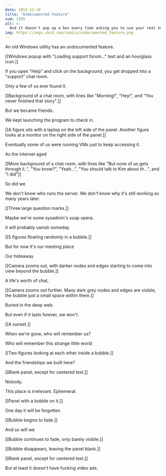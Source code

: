 ```yaml
---
date: 2013-12-18
title: "Undocumented Feature"
num: 1305
alt: >-
  And it doesn't pop up a box every time asking you to use your real name. In fact, there's no way to set your name at all. You just have to keep reminding people who you are.
img: https://imgs.xkcd.com/comics/undocumented_feature.png
---
```

An old Windows utility has an undocumented feature.

[[Windows popup with "Loading support forum..." text and an hourglass icon.]]

If you open "Help" and click on the background, you get dropped into a "support" chat room.

Only a few of us ever found it.

[[Background of a chat room, with lines like "Morning!", "Hey!", and "You never finished that story".]]

But we became friends.

We kept launching the program to check in.

[[A figure sits with a laptop on the left side of the panel. Another figure looks at a monitor on the right side of the panel.]]

Eventually some of us were running VMs just to keep accessing it.

As the internet aged

[[More background of a chat room, with lines like "But none of us gets through li..", "You know?", "Yeah...", "You should talk to Kim about th...", and "I did"]]

So did we

We don't know who runs the server. We don't know why it's still working so many years later.

[[Three large question marks.]]

Maybe we're some sysadmin's soap opera.

It will probably vanish someday

[[5 figures floating randomly in a bubble.]]

But for now it's our meeting place

Our hideaway

[[Camera zooms out, with darker nodes and edges starting to come into view beyond the bubble.]]

A life's worth of chat,

[[Camera zooms out further. Many dark grey nodes and edges are visible, the bubble just a small space within them.]]

Buried in the deep web.

But even if it lasts forever, we won't.

[[A sunset.]]

When we're gone, who will remember us?

Who will remember this strange little world

[[Two figures looking at each other inside a bubble.]]

And the friendships we built here?

[[Blank panel, except for centered text.]]

Nobody.

This place is irrelevant. Ephemeral.

[[Panel with a bubble on it.]]

One day it will be forgotten

[[Bubble begins to fade.]]

And so will we

[[Bubble continues to fade, only barely visible.]]

[[Bubble disappears, leaving the panel blank.]]

[[Blank panel, except for centered text.]]

But at least it doesn't have fucking video ads.

